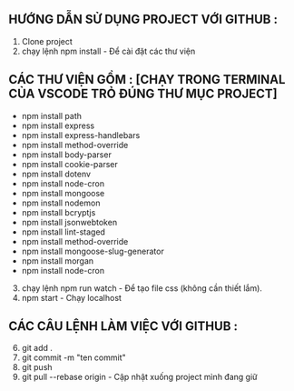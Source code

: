 ## HƯỚNG DẪN SỬ DỤNG PROJECT VỚI GITHUB :
1. Clone project 
2. chạy lệnh npm install - Để cài đặt các thư viện
## CÁC THƯ VIỆN GỒM : [CHẠY TRONG TERMINAL CỦA VSCODE TRỎ ĐÚNG THƯ MỤC PROJECT]
- npm install path 
- npm install express
- npm install express-handlebars
- npm install method-override
- npm install body-parser
- npm install cookie-parser
- npm install dotenv
- npm install node-cron
- npm install mongoose
- npm install nodemon
- npm install bcryptjs
- npm install jsonwebtoken
- npm install lint-staged
- npm install method-override
- npm install mongoose-slug-generator
- npm install morgan
- npm install node-cron
3. chạy lệnh npm run watch - Để tạo file css (không cần thiết lắm).
4. npm start - Chạy localhost
## CÁC CÂU LỆNH LÀM VIỆC VỚI GITHUB :
6. git add . 
7. git commit -m "ten commit"
8. git push 
9. git pull --rebase origin - Cập nhật xuống project mình đang giữ
